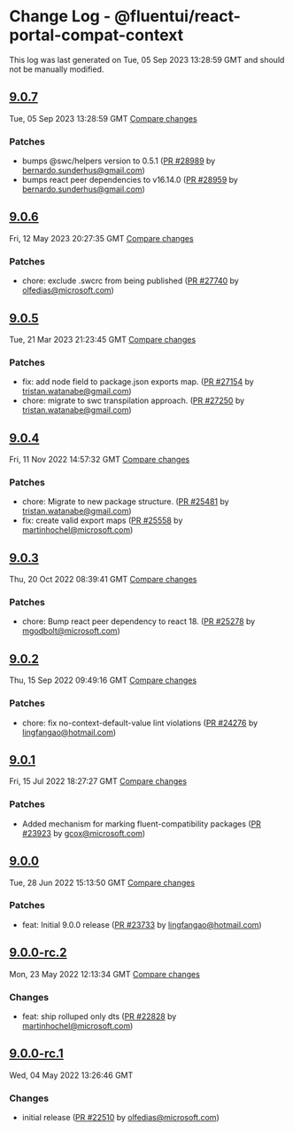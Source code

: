# Change Log - @fluentui/react-portal-compat-context

This log was last generated on Tue, 05 Sep 2023 13:28:59 GMT and should not be manually modified.

<!-- Start content -->

## [9.0.7](https://github.com/microsoft/fluentui/tree/@fluentui/react-portal-compat-context_v9.0.7)

Tue, 05 Sep 2023 13:28:59 GMT 
[Compare changes](https://github.com/microsoft/fluentui/compare/@fluentui/react-portal-compat-context_v9.0.6..@fluentui/react-portal-compat-context_v9.0.7)

### Patches

- bumps @swc/helpers version to 0.5.1 ([PR #28989](https://github.com/microsoft/fluentui/pull/28989) by bernardo.sunderhus@gmail.com)
- bumps react peer dependencies to v16.14.0 ([PR #28959](https://github.com/microsoft/fluentui/pull/28959) by bernardo.sunderhus@gmail.com)

## [9.0.6](https://github.com/microsoft/fluentui/tree/@fluentui/react-portal-compat-context_v9.0.6)

Fri, 12 May 2023 20:27:35 GMT 
[Compare changes](https://github.com/microsoft/fluentui/compare/@fluentui/react-portal-compat-context_v9.0.5..@fluentui/react-portal-compat-context_v9.0.6)

### Patches

- chore: exclude .swcrc from being published ([PR #27740](https://github.com/microsoft/fluentui/pull/27740) by olfedias@microsoft.com)

## [9.0.5](https://github.com/microsoft/fluentui/tree/@fluentui/react-portal-compat-context_v9.0.5)

Tue, 21 Mar 2023 21:23:45 GMT 
[Compare changes](https://github.com/microsoft/fluentui/compare/@fluentui/react-portal-compat-context_v9.0.4..@fluentui/react-portal-compat-context_v9.0.5)

### Patches

- fix: add node field to package.json exports map. ([PR #27154](https://github.com/microsoft/fluentui/pull/27154) by tristan.watanabe@gmail.com)
- chore: migrate to swc transpilation approach. ([PR #27250](https://github.com/microsoft/fluentui/pull/27250) by tristan.watanabe@gmail.com)

## [9.0.4](https://github.com/microsoft/fluentui/tree/@fluentui/react-portal-compat-context_v9.0.4)

Fri, 11 Nov 2022 14:57:32 GMT 
[Compare changes](https://github.com/microsoft/fluentui/compare/@fluentui/react-portal-compat-context_v9.0.3..@fluentui/react-portal-compat-context_v9.0.4)

### Patches

- chore: Migrate to new package structure. ([PR #25481](https://github.com/microsoft/fluentui/pull/25481) by tristan.watanabe@gmail.com)
- fix: create valid export maps ([PR #25558](https://github.com/microsoft/fluentui/pull/25558) by martinhochel@microsoft.com)

## [9.0.3](https://github.com/microsoft/fluentui/tree/@fluentui/react-portal-compat-context_v9.0.3)

Thu, 20 Oct 2022 08:39:41 GMT 
[Compare changes](https://github.com/microsoft/fluentui/compare/@fluentui/react-portal-compat-context_v9.0.2..@fluentui/react-portal-compat-context_v9.0.3)

### Patches

- chore: Bump react peer dependency to react 18. ([PR #25278](https://github.com/microsoft/fluentui/pull/25278) by mgodbolt@microsoft.com)

## [9.0.2](https://github.com/microsoft/fluentui/tree/@fluentui/react-portal-compat-context_v9.0.2)

Thu, 15 Sep 2022 09:49:16 GMT 
[Compare changes](https://github.com/microsoft/fluentui/compare/@fluentui/react-portal-compat-context_v9.0.1..@fluentui/react-portal-compat-context_v9.0.2)

### Patches

- chore: fix no-context-default-value lint violations ([PR #24276](https://github.com/microsoft/fluentui/pull/24276) by lingfangao@hotmail.com)

## [9.0.1](https://github.com/microsoft/fluentui/tree/@fluentui/react-portal-compat-context_v9.0.1)

Fri, 15 Jul 2022 18:27:27 GMT 
[Compare changes](https://github.com/microsoft/fluentui/compare/@fluentui/react-portal-compat-context_v9.0.0..@fluentui/react-portal-compat-context_v9.0.1)

### Patches

- Added mechanism for marking fluent-compatibility packages ([PR #23923](https://github.com/microsoft/fluentui/pull/23923) by gcox@microsoft.com)

## [9.0.0](https://github.com/microsoft/fluentui/tree/@fluentui/react-portal-compat-context_v9.0.0)

Tue, 28 Jun 2022 15:13:50 GMT 
[Compare changes](https://github.com/microsoft/fluentui/compare/@fluentui/react-portal-compat-context_v9.0.0-rc.2..@fluentui/react-portal-compat-context_v9.0.0)

### Patches

- feat: Initial 9.0.0 release ([PR #23733](https://github.com/microsoft/fluentui/pull/23733) by lingfangao@hotmail.com)

## [9.0.0-rc.2](https://github.com/microsoft/fluentui/tree/@fluentui/react-portal-compat-context_v9.0.0-rc.2)

Mon, 23 May 2022 12:13:34 GMT 
[Compare changes](https://github.com/microsoft/fluentui/compare/@fluentui/react-portal-compat-context_v9.0.0-rc.1..@fluentui/react-portal-compat-context_v9.0.0-rc.2)

### Changes

- feat: ship rolluped only dts ([PR #22828](https://github.com/microsoft/fluentui/pull/22828) by martinhochel@microsoft.com)

## [9.0.0-rc.1](https://github.com/microsoft/fluentui/tree/@fluentui/react-portal-compat-context_v9.0.0-rc.1)

Wed, 04 May 2022 13:26:46 GMT

### Changes

- initial release ([PR #22510](https://github.com/microsoft/fluentui/pull/22510) by olfedias@microsoft.com)
